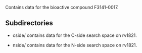 Contains data for the bioactive compound F3141-0017.

## Subdirectories

- cside/ contains data for the C-side search space on rv1821.

- nside/ contains data for the N-side search space on rv1821.


